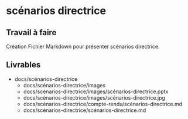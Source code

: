 # scénarios directrice
## Travail à faire 
Création Fichier Markdown pour présenter scénarios directrice.

## Livrables
- docs/scénarios-directrice
  - docs/scénarios-directrice/images
  - docs/scénarios-directrice/images/scénarios-directrice.pptx
  - docs/scénarios-directrice/images/scénarios-directrice.jpg
  - docs/scénarios-directrice/compte-rendu/scénarios-directrice.md
  - docs/scénarios-directrice/scénarios-directrice.md